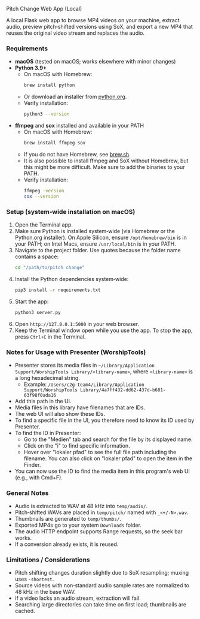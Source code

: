Pitch Change Web App (Local)

A local Flask web app to browse MP4 videos on your machine, extract audio, preview pitch‑shifted versions using SoX, and export a new MP4 that reuses the original video stream and replaces the audio.

### Requirements
- **macOS** (tested on macOS; works elsewhere with minor changes)
- **Python 3.9+**
  - On macOS with Homebrew:
    ```bash
    brew install python
    ```
  - Or download an installer from [python.org](https://www.python.org/downloads/).
  - Verify installation:
    ```bash
    python3 --version
    ```
- **ffmpeg** and **sox** installed and available in your PATH
  - On macOS with Homebrew:
    ```bash
    brew install ffmpeg sox
    ```
  - If you do not have Homebrew, see [brew.sh](https://brew.sh).
  - It is also possible to install ffmpeg and SoX without Homebrew, but this might be more difficult. Make sure to add the binaries to your PATH.
  - Verify installation:
    ```bash
    ffmpeg -version
    sox --version
    ```

### Setup (system‑wide installation on macOS)
1. Open the Terminal app.
2. Make sure Python is installed system‑wide (via Homebrew or the Python.org installer). On Apple Silicon, ensure `/opt/homebrew/bin` is in your PATH; on Intel Macs, ensure `/usr/local/bin` is in your PATH.
3. Navigate to the project folder. Use quotes because the folder name contains a space:
   ```bash
   cd "/path/to/pitch change"
   ```
4. Install the Python dependencies system‑wide:
   ```bash
   pip3 install -r requirements.txt
   ```
5. Start the app:
   ```bash
   python3 server.py
   ```
6. Open `http://127.0.0.1:5000` in your web browser.
7. Keep the Terminal window open while you use the app. To stop the app, press `Ctrl+C` in the Terminal.

### Notes for Usage with Presenter (WorshipTools)
- Presenter stores its media files in `~/Library/Application Support/WorshipTools Library/<library-name>`, where `<library-name>` is a long hexadecimal string.
  - Example: `/Users/c2g-team4/Library/Application Support/WorshipTools Library/4a7ff432-dd62-437d-b681-63f98f0ada16`
- Add this path in the UI.
- Media files in this library have filenames that are IDs.
- The web UI will also show these IDs.
- To find a specific file in the UI, you therefore need to know its ID used by Presenter.
- To find the ID in Presenter:
  - Go to the "Medien" tab and search for the file by its displayed name.
  - Click on the "i" to find specific information.
  - Hover over "lokaler pfad" to see the full file path including the filename. You can also click on "lokaler pfad" to open the item in the Finder.
- You can now use the ID to find the media item in this program's web UI (e.g., with Cmd+F).

### General Notes
- Audio is extracted to WAV at 48 kHz into `temp/audio/`.
- Pitch‑shifted WAVs are placed in `temp/pitch/` named with `_<+/-N>.wav`.
- Thumbnails are generated to `temp/thumbs/`.
- Exported MP4s go to your system `Downloads` folder.
- The audio HTTP endpoint supports Range requests, so the seek bar works.
- If a conversion already exists, it is reused.

### Limitations / Considerations
- Pitch shifting changes duration slightly due to SoX resampling; muxing uses `-shortest`.
- Source videos with non‑standard audio sample rates are normalized to 48 kHz in the base WAV.
- If a video lacks an audio stream, extraction will fail.
- Searching large directories can take time on first load; thumbnails are cached.


